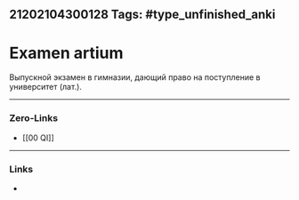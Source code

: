 21202104300128
Tags: #type_unfinished_anki 
---
# Examen artium

Выпускной экзамен в гимназии, дающий право на поступление в университет (лат.). 

---
### Zero-Links
- [[00 QI]]
---
### Links
-